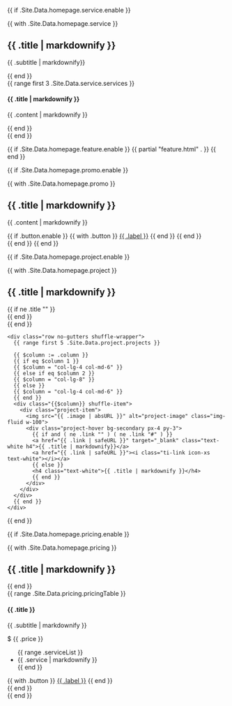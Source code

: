 

{{ if .Site.Data.homepage.service.enable }}
<!-- service -->
<section class="section">
  <div class="container">
    <div class="row">
      {{ with .Site.Data.homepage.service }}
      <div class="col-lg-10 mx-auto text-center">
        <h2>{{ .title | markdownify }}</h2>
        <p class="lead">{{ .subtitle | markdownify}}</p>
        <div class="section-border"></div>
      </div>
      {{ end }}
    </div>
    <div class="row">
      {{ range first 3 .Site.Data.service.services }}
      <div class="col-lg-4 mb-4 mb-lg-0">
        <div class="card hover-bg-secondary shadow py-4">
          <div class="card-body text-center">
            <div class="position-relative">
              <i
                class="icon-lg icon-box bg-gradient-primary rounded-circle {{ .icon }} mb-5 d-inline-block text-white"></i>
              <i class="icon-lg icon-watermark text-white {{ .icon }}"></i>
            </div>
            <h4 class="mb-4">{{ .title | markdownify }}</h4>
            <p>{{ .content | markdownify }}</p>
          </div>
        </div>
      </div>
      {{ end }}
    </div>
  </div>
</section>
<!-- /service -->
{{ end }}

{{ if .Site.Data.homepage.feature.enable }}
{{ partial "feature.html" . }}
{{ end }}

{{ if .Site.Data.homepage.promo.enable }}
<!-- promo video -->
{{ with .Site.Data.homepage.promo }}
<section class="section-lg position-relative bg-cover" data-background="'{{ .bgImage | absURL }}'">
  <div class="container">
    <div class="row justify-content-between">
      <div class="col-lg-6 col-md-8 col-sm-7 col-8">
        <h2 class="text-white mb-4">{{ .title  | markdownify }}</h2>
        <p class="text-light mb-4">{{ .content | markdownify }}</p>
        {{ if .button.enable }}
        {{ with .button }}
        <a href="{{ .link | absURL }}" class="btn btn-primary">{{ .label }}</a>
        {{ end }}
        {{ end }}
      </div>
      <div class="col-md-2 col-sm-4 col-4 text-right align-self-end">
        <a class="venobox" data-autoplay="true" data-vbtype="video" href="{{ .videoURL | safeURL }}">
          <i
            class="text-center icon-sm icon-box rounded-circle text-white bg-gradient-primary d-block ti-control-play"></i>
        </a>
      </div>
    </div>
  </div>
</section>
{{ end }}
<!-- /promo video -->
{{ end }}

{{ if .Site.Data.homepage.project.enable }}
<!-- project -->
<section class="section pb-0">
  <div class="container-fluid px-0">
    <div class="row">
      {{ with .Site.Data.homepage.project }}
      <div class="col-lg-10 mx-auto text-center">
        <h2>{{ .title | markdownify }}</h2>
        {{ if ne .title "" }}
        <div class="section-border"></div>
        {{ end }}
      </div>
      {{ end }}
    </div>

    <div class="row no-gutters shuffle-wrapper">
      {{ range first 5 .Site.Data.project.projects }}

      {{ $column := .column }}
      {{ if eq $column 1 }}
      {{ $column = "col-lg-4 col-md-6" }}
      {{ else if eq $column 2 }}
      {{ $column = "col-lg-8" }}
      {{ else }}
      {{ $column = "col-lg-4 col-md-6" }}
      {{ end }}
      <div class="{{$column}} shuffle-item">
        <div class="project-item">
          <img src="{{ .image | absURL }}" alt="project-image" class="img-fluid w-100">
          <div class="project-hover bg-secondary px-4 py-3">
            {{ if and ( ne .link "" ) ( ne .link "#" ) }}
            <a href="{{ .link | safeURL }}" target="_blank" class="text-white h4">{{ .title | markdownify}}</a>
            <a href="{{ .link | safeURL }}"><i class="ti-link icon-xs text-white"></i></a>
            {{ else }}
            <h4 class="text-white">{{ .title | markdownify }}</h4>
            {{ end }}
          </div>
        </div>
      </div>
      {{ end }}
    </div>
  </div>
</section>
<!-- /project -->
{{ end }}

{{ if .Site.Data.homepage.pricing.enable }}
<!-- pricing -->
<section class="section pb-0">
  <div class="container">
    <div class="row">
      {{ with .Site.Data.homepage.pricing }}
      <div class="col-lg-10 mx-auto text-center">
        <h2>{{ .title | markdownify }}</h2>
        <div class="section-border"></div>
      </div>
      {{ end }}
    </div>
    <div class="row">
      {{ range .Site.Data.pricing.pricingTable }}
      <div class="col-lg-4 col-sm-6 mb-4 mb-lg-0">
        <div class="card bottom-shape bg-secondary pt-4 pb-5">
          <div class="card-body text-center">
            <h4 class="text-white">{{ .title }}</h4>
            <p class="text-light mb-4">{{ .subtitle | markdownify }}</p>
            <p class="text-white mb-4">$ <span
                class="display-3 font-weight-bold vertical-align-middle">{{ .price }}</span></p>
            <ul class="list-unstyled mb-5">
              {{ range .serviceList }}
              <li class="text-white mb-3">{{ .service | markdownify }}</li>
              {{ end }}
            </ul>
            {{ with .button }}
            <a href="{{ .link | safeURL }}" class="btn btn-outline-light">{{ .label }}</a>
            {{ end }}
          </div>
        </div>
      </div>
      {{ end }}
    </div>
  </div>
</section>
<!-- /pricing -->
{{ end }}
